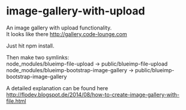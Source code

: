 image-gallery-with-upload
=========================

An image gallery with upload functionality.  
It looks like there http://gallery.code-lounge.com  

Just hit npm install.

Then make two symlinks:  
node_modules/blueimp-file-upload  -> public/blueimp-file-upload  
node_modules/blueimp-bootstrap-image-gallery  -> public/blueimp-bootstrap-image-gallery  

A detailed explanation can be found here http://flodev.blogspot.de/2014/08/how-to-create-image-gallery-with-file.html

